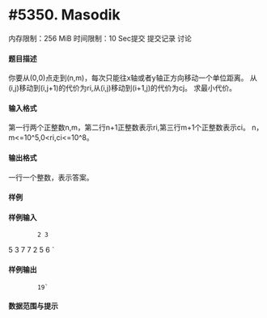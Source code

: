 
# #5350. Masodik
内存限制：256 MiB 时间限制：10 Sec提交 提交记录 讨论
#### 题目描述
你要从(0,0)点走到(n,m)，每次只能往x轴或者y轴正方向移动一个单位距离。
从(i,j)移动到(i,j+1)的代价为ri,从(i,j)移动到(i+1,j)的代价为cj。
求最小代价。
#### 输入格式
第一行两个正整数n,m，第二行n+1正整数表示ri,第三行m+1个正整数表示ci。
n，m<=10^5,0<ri,ci<=10^8。
#### 输出格式
一行一个整数，表示答案。
#### 样例

#### 样例输入

			2 3
5 3 7
7 2 5 6	
`
#### 样例输出

			19`
#### 数据范围与提示

